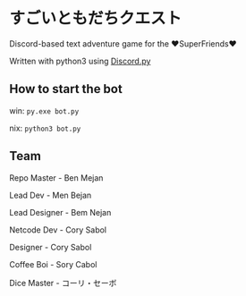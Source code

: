 # すごいともだちクエスト
Discord-based text adventure game for the ♥SuperFriends♥

Written with python3 using [Discord.py](https://github.com/Rapptz/discord.py)

## How to start the bot
win: `py.exe bot.py`

nix: `python3 bot.py`

## Team
Repo Master   - Ben Mejan

Lead Dev      - Men Bejan

Lead Designer - Bem Nejan

Netcode Dev   - Cory Sabol

Designer      - Cory Sabol

Coffee Boi    - Sory Cabol

Dice Master   - コーリ・セーボ

